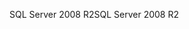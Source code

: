 <span data-ttu-id="67f8d-101">SQL Server 2008 R2</span><span class="sxs-lookup"><span data-stu-id="67f8d-101">SQL Server 2008 R2</span></span>